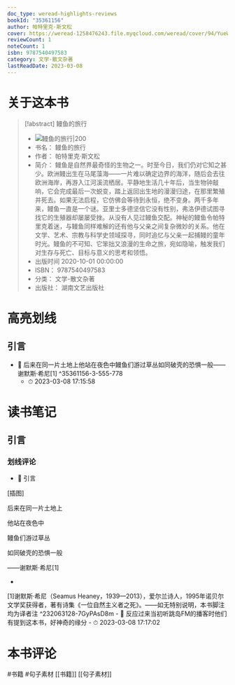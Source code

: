 ```yaml
---
doc_type: weread-highlights-reviews
bookId: "35361156"
author: 帕特里克·斯文松
cover: https://weread-1258476243.file.myqcloud.com/weread/cover/94/YueWen_35361156/t7_YueWen_35361156.jpg
reviewCount: 1
noteCount: 1
isbn: 9787540497583
category: 文学-散文杂著
lastReadDate: 2023-03-08
---
```

# 关于这本书
> [!abstract] 鳗鱼的旅行
> - ![ 鳗鱼的旅行|200](https://weread-1258476243.file.myqcloud.com/weread/cover/94/YueWen_35361156/t7_YueWen_35361156.jpg)
> - 书名： 鳗鱼的旅行
> - 作者： 帕特里克·斯文松
> - 简介： 鳗鱼是自然界最奇怪的生物之一。时至今日，我们仍对它知之甚少。欧洲鳗出生在马尾藻海——一片难以确定边界的海洋，随后会去往欧洲海岸，再游入江河溪流栖居。平静地生活几十年后，当生物钟敲响，它会完成最后一次蜕变，踏上返回出生地的漫漫归途，在那里繁殖并死去。如果无法启程，它仿佛会等待到永恒，绝不变身。两千多年来，鳗鱼一直是一个谜。亚里士多德坚信它没有性别，弗洛伊德试图寻找它的生殖器却屡屡受挫。从没有人见过鳗鱼交配。神秘的鳗鱼令帕特里克着迷，与鳗鱼同样难解的还有他与父亲之间复杂微妙的关系。他在文学、艺术、宗教与科学史领域探寻，同时追忆与父亲一起捕鳗的童年时光。鳗鱼的不可知、它笨拙又浪漫的生命之旅，宛如隐喻，触发我们对生存与死亡、目标与意义的思考和领悟。
> - 出版时间 2020-10-01 00:00:00
> - ISBN： 9787540497583
> - 分类： 文学-散文杂著
> - 出版社： 湖南文艺出版社

# 高亮划线

## 引言


- 📌 后来在同一片土地上他站在夜色中鳗鱼们游过草丛如同破壳的恐惧一般——谢默斯·希尼[1] ^35361156-3-555-778
    - ⏱ 2023-03-08 17:15:58 
# 读书笔记

## 引言

### 划线评论
- 📌 引言

[插图]

后来在同一片土地上

他站在夜色中

鳗鱼们游过草丛

如同破壳的恐惧一般

——谢默斯·希尼[1]

-

[1]谢默斯·希尼（Seamus Heaney，1939—2013），爱尔兰诗人，1995年诺贝尔文学奖获得者，著有诗集《一位自然主义者之死》。——如无特别说明，本书脚注均为译者注  ^232063128-7GyPAsD8m
    - 💭 反应过来当初听跳岛FM的播客时他们有提到这本书，好神奇的缘分
    - ⏱ 2023-03-08 17:17:02
   
# 本书评论
#书籍 #句子素材  [[书籍]] [[句子素材]] 